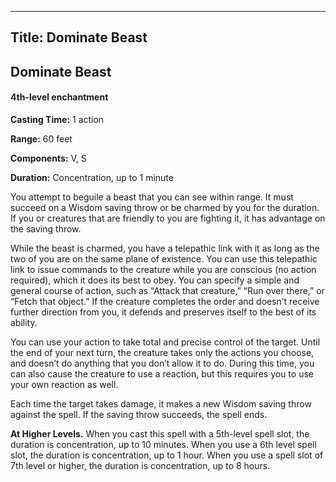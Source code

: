 -------------------------
Title: Dominate Beast
-------------------------

## Dominate Beast

#### 4th-level enchantment


**Casting Time:** 1 action 

**Range:** 60 feet 

**Components:** V, S 

**Duration:** Concentration, up to 1 minute


You attempt to beguile a beast that you can see within range. It must
succeed on a Wisdom saving throw or be charmed by you for the duration.
If you or creatures that are friendly to you are fighting it, it has
advantage on the saving throw.

While the beast is charmed, you have a telepathic link with it as long
as the two of you are on the same plane of existence. You can use this
telepathic link to issue commands to the creature while you are
conscious (no action required), which it does its best to obey. You can
specify a simple and general course of action, such as “Attack that
creature,” “Run over there,” or “Fetch that object.” If the creature
completes the order and doesn’t receive further direction from you, it
defends and preserves itself to the best of its ability.

You can use your action to take total and precise control of the target.
Until the end of your next turn, the creature takes only the actions you
choose, and doesn’t do anything that you don’t allow it to do. During
this time, you can also cause the creature to use a reaction, but this
requires you to use your own reaction as well.

Each time the target takes damage, it makes a new Wisdom saving throw
against the spell. If the saving throw succeeds, the spell ends.

**At Higher Levels.** When you cast this spell with a
5th-level spell slot, the duration is concentration, up to 10
minutes. When you use a 6th level spell slot, the duration is
concentration, up to 1 hour. When you use a spell slot of 7th level or
higher, the duration is concentration, up to 8 hours.

